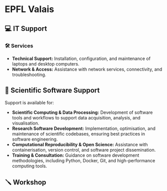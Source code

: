 # EPFL Valais

## 💻 IT Support  

### 🛠️ Services  

- **Technical Support:** Installation, configuration, and maintenance of laptops and desktop computers.  
- **Network & Access:** Assistance with network services, connectivity, and troubleshooting.  

## 📡 Scientific Software Support  

Support is available for:  

- **Scientific Computing & Data Processing:** Development of software tools and workflows to support data acquisition, analysis, and visualisation.  
- **Research Software Development:** Implementation, optimisation, and maintenance of scientific codebases, ensuring best practices in software engineering.  
- **Computational Reproducibility & Open Science:** Assistance with containerisation, version control, and software project dissemination.  
- **Training & Consultation:** Guidance on software development methodologies, including Python, Docker, Git, and high-performance computing tools.

## 🪛 Workshop
